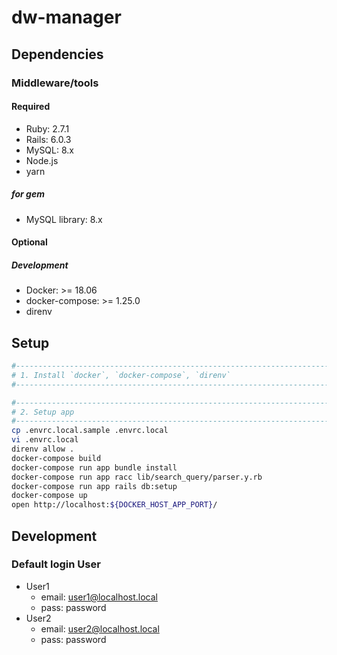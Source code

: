 # dw-manager

## Dependencies

### Middleware/tools

#### Required

- Ruby: 2.7.1
- Rails: 6.0.3
- MySQL: 8.x
- Node.js
- yarn

##### for gem

- MySQL library: 8.x

#### Optional

##### Development

- Docker: >= 18.06
- docker-compose: >= 1.25.0
- direnv

## Setup

```sh
#------------------------------------------------------------------------------
# 1. Install `docker`, `docker-compose`, `direnv`
#------------------------------------------------------------------------------

#------------------------------------------------------------------------------
# 2. Setup app
#------------------------------------------------------------------------------
cp .envrc.local.sample .envrc.local
vi .envrc.local
direnv allow .
docker-compose build
docker-compose run app bundle install
docker-compose run app racc lib/search_query/parser.y.rb
docker-compose run app rails db:setup
docker-compose up
open http://localhost:${DOCKER_HOST_APP_PORT}/
```

## Development

### Default login User

- User1
  - email: user1@localhost.local
  - pass: password
- User2
  - email: user2@localhost.local
  - pass: password
